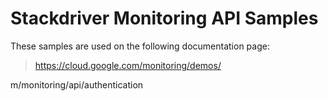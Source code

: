 # Stackdriver Monitoring API Samples

<!-- auto-doc-link -->
These samples are used on the following documentation page:

> https://cloud.google.com/monitoring/demos/

<!-- end-auto-doc-link -->
m/monitoring/api/authentication

<!-- end-auto-doc-link -->
